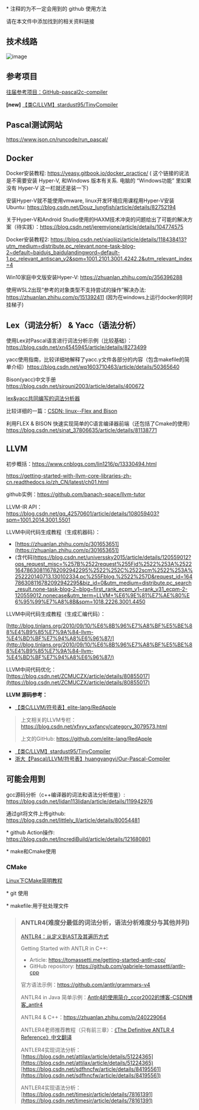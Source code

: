 \* 注释的为不一定会用到的 github 使用方法

请在本文件中添加找到的相关资料链接

## 技术线路

![image](https://user-images.githubusercontent.com/50643137/157364886-6b5ae0b1-e54b-43ca-821e-ee2d9b84c6ed.png)

## 参考项目

[往届参考项目：GitHub-pascal2c-compiler](https://github.com/Yorange0/pascal2c-compiler)

**[new]** [【类C/LLVM】stardust95/TinyCompiler](https://github.com/stardust95/TinyCompiler)

## Pascal测试网站

https://www.json.cn/runcode/run_pascal/

## Docker

Docker安装教程: https://yeasy.gitbook.io/docker_practice/ ( 这个链接的说法是不需要安装 Hyper-V, 和Windows 版本有关系. 电脑的 “Windows功能” 里如果没有 Hyper-V 这一栏就还是装一下)

安装Hyper-V就不能使用vmware, linux开发环境应用课程用Hyper-V安装Ubuntu: https://blog.csdn.net/Douz_lungfish/article/details/82752194

关于Hyper-V和Android Studio使用的HAXM技术冲突的问题给出了可能的解决方案（待实践）：https://blog.csdn.net/jeremyjone/article/details/104774575

Docker安装教程2: https://blog.csdn.net/xiaoliizi/article/details/118438413?utm_medium=distribute.pc_relevant.none-task-blog-2~default~baidujs_baidulandingword~default-1.pc_relevant_antiscan_v2&spm=1001.2101.3001.4242.2&utm_relevant_index=4

Win10家庭中文版安装Hyper-V: https://zhuanlan.zhihu.com/p/356396288

使用WSL2出现“参考的对象类型不支持尝试的操作”解决办法: https://zhuanlan.zhihu.com/p/151392411 (因为在windows上运行docker的同时挂梯子)


## Lex（词法分析） & Yacc（语法分析）

使用Lex对Pascal语言进行词法分析示例（比较基础）：https://blog.csdn.net/xn4545945/article/details/8273499

yacc使用指南，比较详细地解释了yacc.y文件各部分的内容（包含makefile的简单介绍）https://blog.csdn.net/wp1603710463/article/details/50365640

Bison(yacc)中文手册 https://blog.csdn.net/sirouni2003/article/details/400672

[lex&yacc共同编写的词法分析器](https://blog.csdn.net/weixin_43074474/article/details/106488970?ops_request_misc=%257B%2522request%255Fid%2522%253A%2522164786533816782094830852%2522%252C%2522scm%2522%253A%252220140713.130102334..%2522%257D&request_id=164786533816782094830852&biz_id=0&utm_medium=distribute.pc_search_result.none-task-blog-2~blog~baidu_landing_v2~default-3-106488970.nonecase&utm_term=yacc%E8%AF%AD%E6%B3%95%E5%88%86%E6%9E%90%E5%99%A8&spm=1018.2226.3001.4450)

比较详细的一篇：[CSDN: linux--Flex and Bison](https://blog.csdn.net/qq_38880380/article/details/99447017?ops_request_misc=%257B%2522request%255Fid%2522%253A%2522164811089716780255239907%2522%252C%2522scm%2522%253A%252220140713.130102334..%2522%257D&request_id=164811089716780255239907&biz_id=0&utm_medium=distribute.pc_search_result.none-task-blog-2~all~sobaiduend~default-2-99447017.142^v3^pc_search_result_control_group,143^v4^control&utm_term=flex+Linux&spm=1018.2226.3001.4187)

利用FLEX & BISON 快速实现简单的C语言编译器前端（还包括了Cmake的使用）https://blog.csdn.net/sinat_37806635/article/details/81138771


## LLVM

初步概括：https://www.cnblogs.com/lin1216/p/13330494.html

https://getting-started-with-llvm-core-libraries-zh-cn.readthedocs.io/zh_CN/latest/ch01.html

github实例：https://github.com/banach-space/llvm-tutor

LLVM-IR API：https://blog.csdn.net/qq_42570601/article/details/108059403?spm=1001.2014.3001.5501

LLVM中间代码生成教程（生成机器码）：

* [https://zhuanlan.zhihu.com/p/301653651](https://zhuanlan.zhihu.com/p/301653651)
* (含代码)https://blog.csdn.net/universsky2015/article/details/120559012?ops_request_misc=%257B%2522request%255Fid%2522%253A%2522164786308116782092942295%2522%252C%2522scm%2522%253A%252220140713.130102334.pc%255Fblog.%2522%257D&request_id=164786308116782092942295&biz_id=0&utm_medium=distribute.pc_search_result.none-task-blog-2~blog~first_rank_ecpm_v1~rank_v31_ecpm-2-120559012.nonecase&utm_term=LLVM+%E6%9E%81%E7%AE%80%E6%95%99%E7%A8%8B&spm=1018.2226.3001.4450

LLVM中间代码生成教程（生成汇编代码）：

 [http://blog.tinlans.org/2010/09/10/%E6%8B%96%E7%A8%BF%E5%BE%88%E4%B9%85%E7%9A%84-llvm-%E4%BD%BF%E7%94%A8%E6%96%87/](http://blog.tinlans.org/2010/09/10/%E6%8B%96%E7%A8%BF%E5%BE%88%E4%B9%85%E7%9A%84-llvm-%E4%BD%BF%E7%94%A8%E6%96%87/)

LLVM中间代码优化：[https://blog.csdn.net/ZCMUCZX/article/details/80855017](https://blog.csdn.net/ZCMUCZX/article/details/80855017)

**LLVM 源码参考：**

- [【类C/LLVM/符号表】elite-lang/RedApple](https://blog.csdn.net/xfxyy_sxfancy/article/details/49757783?ops_request_misc=%257B%2522request%255Fid%2522%253A%2522164946709416780271528513%2522%252C%2522scm%2522%253A%252220140713.130102334..%2522%257D&request_id=164946709416780271528513&biz_id=0&utm_medium=distribute.pc_search_result.none-task-blog-2~all~baidu_landing_v2~default-1-49757783.142^v7^control,157^v4^control&utm_term=llvm+%E6%8A%BD%E8%B1%A1%E8%AF%AD%E6%B3%95%E6%A0%91&spm=1018.2226.3001.4187)
> 上文相关的LLVM专栏：https://blog.csdn.net/xfxyy_sxfancy/category_3079573.html
> 
> 上文的GitHub: https://github.com/elite-lang/RedApple

- [【类C/LLVM】stardust95/TinyCompiler](https://github.com/stardust95/TinyCompiler)
- [浙大【Pascal/LLVM/符号表】huangyangyi/Our-Pascal-Compiler](https://github.com/huangyangyi/Our-Pascal-Compiler)




## 可能会用到

gcc源码分析（c++编译器的词法和语法分析借鉴）: https://blog.csdn.net/lidan113lidan/article/details/119942976

通过git将文件上传github: https://blog.csdn.net/littlely_ll/article/details/80054481

\* github Action操作: https://blog.csdn.net/IncrediBuild/article/details/121680801

\* make和Cmake使用

### CMake
[Linux下CMake简明教程](https://blog.csdn.net/whahu1989/article/details/82078563?ops_request_misc=%257B%2522request%255Fid%2522%253A%2522164808932816781685331589%2522%252C%2522scm%2522%253A%252220140713.130102334..%2522%257D&request_id=164808932816781685331589&biz_id=0&utm_medium=distribute.pc_search_result.none-task-blog-2~all~top_positive~default-1-82078563.142^v3^pc_search_result_control_group,143^v4^control&utm_term=cmake&spm=1018.2226.3001.4187)

\* git 使用

\* makefile:用于批处理文件

> ### ANTLR4(难度分最低的词法分析，语法分析难度分与其他并列)
>
> [ANTLR4：从定义到AST及其遍历方式](https://www.cnblogs.com/huaweiyun/p/14334037.html)
>
> Getting Started with ANTLR in C++: 
>
>   - Article: https://tomassetti.me/getting-started-antlr-cpp/
>   - GitHub repository: https://github.com/gabriele-tomassetti/antlr-cpp
>
> 官方语法示例：https://github.com/antlr/grammars-v4
>
> ANTLR4 in Java 简单示例：[Antlr4的使用简介_ccor2002的博客-CSDN博客_antlr4](https://blog.csdn.net/ccor2002/article/details/101567388?ops_request_misc=%7B%22request%5Fid%22%3A%22164767100616782092952580%22%2C%22scm%22%3A%2220140713.130102334..%22%7D&request_id=164767100616782092952580&biz_id=0&utm_medium=distribute.pc_search_result.none-task-blog-2~all~sobaiduend~default-1-101567388.142^v2^pc_search_result_control_group,143^v4^control&utm_term=ANTLR4&spm=1018.2226.3001.4187)
>
> ANTLR4 & C++：https://zhuanlan.zhihu.com/p/240229064
>
> ANTLER4老师推荐教程（只有前三章）：[《The Definitive ANTLR 4 Reference》中文翻译](https://github.com/W-angler/the-definitive-antlr-4-reference-chs)
>
> ANTLER4实现词法分析：[https://blog.csdn.net/attilax/article/details/51224365](https://blog.csdn.net/attilax/article/details/51224365)       
>                     [https://blog.csdn.net/sdfhncfw/article/details/84195561](https://blog.csdn.net/sdfhncfw/article/details/84195561)
>
> ANTLER4实现语法分析：[https://blog.csdn.net/timesir/article/details/78161391](https://blog.csdn.net/timesir/article/details/78161391)
